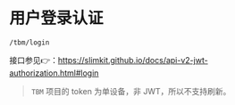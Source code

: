 # 用户登录认证

```
/tbm/login
```

接口参见👉：https://slimkit.github.io/docs/api-v2-jwt-authorization.html#login

> `TBM` 项目的 token 为单设备，非 JWT，所以不支持刷新。
